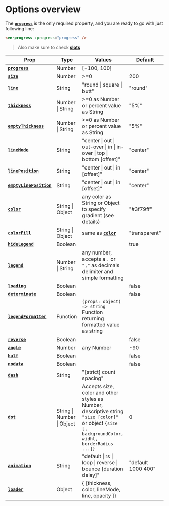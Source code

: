 # Options overview

<script setup>
  import CircleAnatomy from "../../.vitepress/theme/Guide/CircleAnatomy/CircleAnatomy.vue";
</script>

The **[`progress`](./progress)** is the only required property, and you are ready to go with just following line:

```html
<ve-progress :progress="progress" />
```

<CircleAnatomy/>
    

> Also make sure to check **[slots](../slots/default)**

| Prop                                           | Type                       | Values                                                                                                                                              | Default                  |
|------------------------------------------------|----------------------------|-----------------------------------------------------------------------------------------------------------------------------------------------------|--------------------------|
| **[`progress`](./progress)**                   | Number                     | \[-100, 100]                                                                                                                                        |                          |
| **[`size`](./size)**                           | Number                     | >=0                                                                                                                                                 | 200                      |
| **[`line`](./line)**                           | String                     | "round \| square \| butt"                                                                                                                           | "round"                  |
| **[`thickness`](./thickness)**                 | Number \| String           | \>=0 as Number or percent value as String                                                                                                           | "5%"                     |
| **[`emptyThickness`](./emptyThickness)**       | Number \| String           | \>=0 as Number or percent value as String                                                                                                           | "5%"                     |
| **[`lineMode`](./lineMode)**                   | String                     | "center \| out \| out-over \| in \| in-over \| top \| bottom [offset]"                                                                              | "center"                 |
| **[`linePosition`](./linePosition)**           | String                     | "center \| out \| in [offset]"                                                                                                                      | "center"                 |
| **[`emptyLinePosition`](./emptyLinePosition)** | String                     | "center \| out \| in [offset]"                                                                                                                      | "center"                 |
| **[`color`](./color)**                         | String \| Object           | any color as String or Object to specify gradient (see details)                                                                                     | "#3f79ff"                |
| **[`colorFill`](./colorFill)**                 | String \| Object           | same as **[`color`](./color)**                                                                                                                      | "transparent"      <br/> |
| **[`hideLegend`](./hideLegend)**               | Boolean                    |                                                                                                                                                     | true                     |
| **[`legend`](./legend)**                       | Number \| String           | any number, accepts a `.` or `","` as decimals delimiter and simple formatting                                                                      |                          |
| **[`loading`](./loading)**                     | Boolean                    |                                                                                                                                                     | false                    |
| **[`determinate`](./determinate)**             | Boolean                    |                                                                                                                                                     | false                    |
| **[`legendFormatter`](./legendFormatter)**     | Function                   | `(props: object) => string` Function returning formatted value  as string                                                                           |                          |
| **[`reverse`](./reverse)**                     | Boolean                    |                                                                                                                                                     | false                    |
| **[`angle`](./angle)**                         | Number                     | any Number                                                                                                                                          | -90                      |
| **[`half`](./half)**                           | Boolean                    |                                                                                                                                                     | false                    |
| **[`nodata`](./nodata)**                       | Boolean                    |                                                                                                                                                     | false                    |
| **[`dash`](./dash)**                           | String                     | "[strict] count spacing"                                                                                                                            |                          |
| **[`dot`](./dot)**                             | String \| Number \| Object | Accepts size, color and other styles as Number, descriptive string `"size [color]"` or object `{size [, backgroundColor, widht, borderRadius ...]}` | 0                        |
| **[`animation`](./animation)**                 | String                     | "default \| rs \| loop \| reverse \| bounce [duration delay]"                                                                                       | "default 1000 400"       |
| **[`loader`](./loader)**                       | Object                     | { \[thickness, color, lineMode, line, opacity \]}                                                                                                   |                          |


[//]: # (| **[`emptyColor`]&#40;./emptyColor&#41;**               | String \| Object           | same as `color`                                                                                                                                     | "#e6e9f0"          |)

[//]: # (| **[`emptyColorFill`]&#40;./emptyColorFill&#41;**       | String \| Object           | same as `color`                                                                                                                                     | "transparent"      |)

[//]: # (| **[`fontSize`]&#40;./fontSize&#41;**                   | String                     | any valid CSS value                                                                                                                                 | "1rem"             |)

[//]: # (| **[`fontColor`]&#40;./fontColor&#41;**                 | String                     | any valid CSS value                                                                                                                                 | "gray"             |)

[//]: # (| **[`legendClass`]&#40;./legendClass&#41;**             | String                     | any                                                                                                                                                 |                    |)

[//]: # (| **[`gap`]&#40;./gap&#41;**                             | Number                     | any Number that defines the gap between multiple circles in pixel                                                                                   | 0                  |)

[//]: # (| **[`data`]&#40;./data&#41;**                           | Array                      | defines multiple circles, takes as values Objects with almost all props defined above                                                               |                    |)
